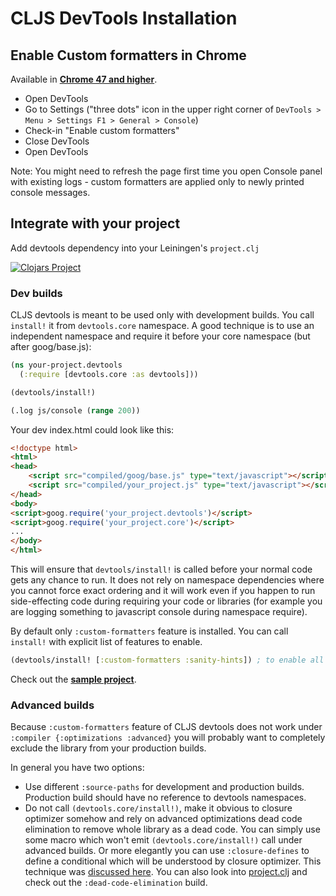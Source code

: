 # CLJS DevTools Installation

## Enable Custom formatters in Chrome

Available in [**Chrome 47 and higher**](http://googlechromereleases.blogspot.cz/2015/12/stable-channel-update.html).

  * Open DevTools
  * Go to Settings ("three dots" icon in the upper right corner of `DevTools > Menu > Settings F1 > General > Console`)
  * Check-in "Enable custom formatters"
  * Close DevTools
  * Open DevTools

Note: You might need to refresh the page first time you open Console panel with existing logs - custom formatters are applied
only to newly printed console messages.

## Integrate with your project

Add devtools dependency into your Leiningen's `project.clj`

[![Clojars Project](https://img.shields.io/clojars/v/binaryage/devtools.svg)](https://clojars.org/binaryage/devtools)

### Dev builds

CLJS devtools is meant to be used only with development builds. You call `install!` it from `devtools.core` namespace.
A good technique is to use an independent namespace and require it before your core namespace (but after goog/base.js):

```clojure
(ns your-project.devtools
  (:require [devtools.core :as devtools]))

(devtools/install!)

(.log js/console (range 200))
```

Your dev index.html could look like this:

```html
<!doctype html>
<html>
<head>
    <script src="compiled/goog/base.js" type="text/javascript"></script>
    <script src="compiled/your_project.js" type="text/javascript"></script>
</head>
<body>
<script>goog.require('your_project.devtools')</script>
<script>goog.require('your_project.core')</script>
...
</body>
</html>
```

This will ensure that `devtools/install!` is called before your normal code gets any chance to run. It does not rely on
namespace dependencies where you cannot force exact ordering and it will work even if you happen to run side-effecting code
during requiring your code or libraries (for example you are logging something to javascript console during namespace require).

By default only `:custom-formatters` feature is installed. You can call `install!` with explicit list of features to enable.

```clojure
(devtools/install! [:custom-formatters :sanity-hints]) ; to enable all features
```

Check out the **[sample project](https://github.com/binaryage/cljs-devtools-sample)**.

### Advanced builds

Because `:custom-formatters` feature of CLJS devtools does not work under `:compiler {:optimizations :advanced}` you will
 probably want to completely exclude the library from your production builds.

In general you have two options:

  - Use different `:source-paths` for development and production builds. Production build should have no reference to devtools namespaces.
  - Do not call `(devtools.core/install!)`, make it obvious to closure optimizer somehow and rely on advanced optimizations dead code elimination
  to remove whole library as a dead code. You can simply use some macro which won't emit `(devtools.core/install!)` call under advanced builds.
  Or more elegantly you can use `:closure-defines` to define a conditional which will be understood by closure optimizer. This technique was
  [discussed here](https://github.com/binaryage/cljs-devtools/releases/tag/v0.5.3). You can also look into [project.clj](../project.clj)
  and check out the `:dead-code-elimination` build.